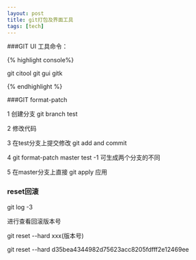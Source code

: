 ```yaml
---
layout: post
title: git打包及界面工具 
tags: [tech]
---
```



###GIT UI 工具命令：

{% highlight console%}

git citool
git gui
gitk

{% endhighlight %}


###GIT format-patch

1 创建分支 git branch test

2 修改代码

3 在test分支上提交修改 git add and commit

4 git format-patch master test -1 可生成两个分支的不同

5 在master分支上直接 git apply 应用　

### reset回滚

git log -3

进行查看回滚版本号

git reset --hard xxx(版本号)

git reset --hard d35bea4344982d75623acc8205fdfff2e12469ee
